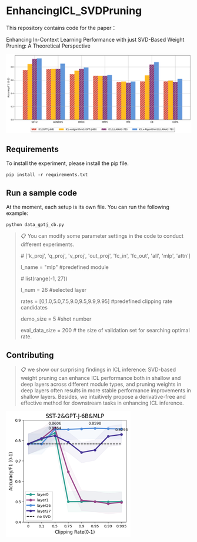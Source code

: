 # EnhancingICL_SVDPruning

This repository contains code for the paper： 

Enhancing In-Context Learning Performance with just SVD-Based Weight Pruning: A Theoretical Perspective

<img src="figures/results.png" alt="results" style="zoom:62%;" />

## Requirements

To install the experiment, please install the pip file. 

```setup
pip install -r requirements.txt
```

## **Run a sample code**

At the moment, each setup is its own file. You can run the following example:

```eval
python data_gptj_cb.py
```

>📋  You can modify some parameter settings in the code to conduct different experiments.
>
>\# ['k_proj', 'q_proj', 'v_proj', 'out_proj', 'fc_in', 'fc_out', 'all', 'mlp', 'attn']
>
>l_name = "mlp" #predefined module
>
>\# list(range(-1, 27)) 
>
>l_num = 26 #selected layer
>
>rates = [0,1.0,5.0,7.5,9.0,9.5,9.9,9.95] #predefined clipping rate candidates
>
>demo_size = 5 #shot number
>
>eval_data_size = 200 # the size of validation set for searching optimal rate.


## Contributing

>📋  we show our surprising findings in ICL inference: SVD-based weight pruning can enhance ICL performance both in shallow and deep layers across different module types, and pruning weights in deep layers often results in more stable performance improvements in shallow layers.  Besides,  we intuitively propose a derivative-free and effective method for downstream tasks in enhancing ICL inference.

<img src="figures/ex1.png" alt="ex1" style="zoom:72%;" />
